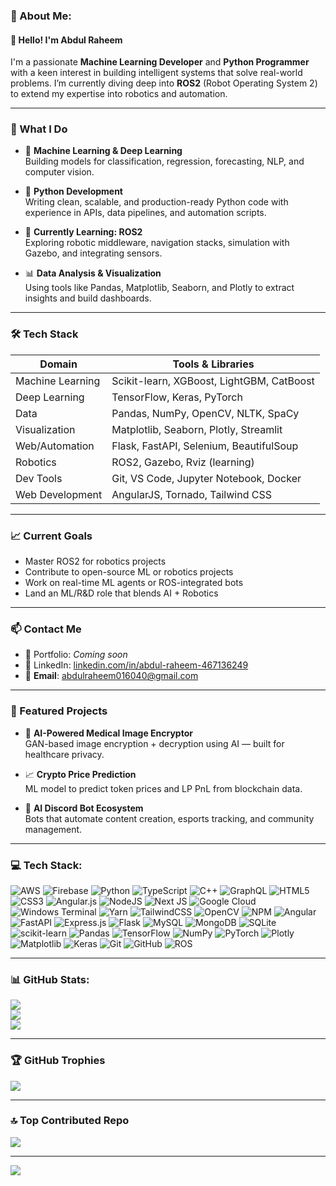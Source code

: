 ### 💫 About Me:
#### 👋 Hello! I'm Abdul Raheem

I'm a passionate **Machine Learning Developer** and **Python Programmer** with a keen interest in building intelligent systems that solve real-world problems. I’m currently diving deep into **ROS2** (Robot Operating System 2) to extend my expertise into robotics and automation.

---

### 🧠 What I Do

- 🤖 **Machine Learning & Deep Learning**  
  Building models for classification, regression, forecasting, NLP, and computer vision.

- 🐍 **Python Development**  
  Writing clean, scalable, and production-ready Python code with experience in APIs, data pipelines, and automation scripts.

- 🚀 **Currently Learning: ROS2**  
  Exploring robotic middleware, navigation stacks, simulation with Gazebo, and integrating sensors.

- 📊 **Data Analysis & Visualization**  
  Using tools like Pandas, Matplotlib, Seaborn, and Plotly to extract insights and build dashboards.

---

### 🛠️ Tech Stack

| Domain            | Tools & Libraries                                             |
|------------------|----------------------------------------------------------------|
| Machine Learning | Scikit-learn, XGBoost, LightGBM, CatBoost                      |
| Deep Learning    | TensorFlow, Keras, PyTorch                                     |
| Data             | Pandas, NumPy, OpenCV, NLTK, SpaCy                             |
| Visualization    | Matplotlib, Seaborn, Plotly, Streamlit                         |
| Web/Automation   | Flask, FastAPI, Selenium, BeautifulSoup                        |
| Robotics         | ROS2, Gazebo, Rviz (learning)                                  |
| Dev Tools        | Git, VS Code, Jupyter Notebook, Docker                         |
| Web Development  | AngularJS, Tornado, Tailwind CSS                               |

---

### 📈 Current Goals

- Master ROS2 for robotics projects  
- Contribute to open-source ML or robotics projects  
- Work on real-time ML agents or ROS-integrated bots  
- Land an ML/R&D role that blends AI + Robotics

---

### 📫 Contact Me

- 🧠 Portfolio: *Coming soon*  
- 💼 LinkedIn: [linkedin.com/in/abdul-raheem-467136249](https://www.linkedin.com/in/abdul-raheem-467136249)  
- 📧 **Email**: [abdulraheem016040@gmail.com](mailto:abdulraheem016040@gmail.com)

---

### 📝 Featured Projects

- 🧬 **AI-Powered Medical Image Encryptor**  
  GAN-based image encryption + decryption using AI — built for healthcare privacy.

- 📈 **Crypto Price Prediction**  
  ML model to predict token prices and LP PnL from blockchain data.

- 🤖 **AI Discord Bot Ecosystem**  
  Bots that automate content creation, esports tracking, and community management.

---

### 💻 Tech Stack:
![AWS](https://img.shields.io/badge/AWS-%23FF9900.svg?style=for-the-badge&logo=amazon-aws&logoColor=white)
![Firebase](https://img.shields.io/badge/firebase-%23039BE5.svg?style=for-the-badge&logo=firebase)
![Python](https://img.shields.io/badge/python-3670A0?style=for-the-badge&logo=python&logoColor=ffdd54)
![TypeScript](https://img.shields.io/badge/typescript-%23007ACC.svg?style=for-the-badge&logo=typescript&logoColor=white)
![C++](https://img.shields.io/badge/c++-%2300599C.svg?style=for-the-badge&logo=c%2B%2B&logoColor=white)
![GraphQL](https://img.shields.io/badge/-GraphQL-E10098?style=for-the-badge&logo=graphql&logoColor=white)
![HTML5](https://img.shields.io/badge/html5-%23E34F26.svg?style=for-the-badge&logo=html5&logoColor=white)
![CSS3](https://img.shields.io/badge/css3-%231572B6.svg?style=for-the-badge&logo=css3&logoColor=white)
![Angular.js](https://img.shields.io/badge/angular.js-%23E23237.svg?style=for-the-badge&logo=angularjs&logoColor=white)
![NodeJS](https://img.shields.io/badge/node.js-6DA55F?style=for-the-badge&logo=node.js&logoColor=white)
![Next JS](https://img.shields.io/badge/Next-black?style=for-the-badge&logo=next.js&logoColor=white)
![Google Cloud](https://img.shields.io/badge/GoogleCloud-%234285F4.svg?style=for-the-badge&logo=google-cloud&logoColor=white)
![Windows Terminal](https://img.shields.io/badge/Windows%20Terminal-%234D4D4D.svg?style=for-the-badge&logo=windows-terminal&logoColor=white)
![Yarn](https://img.shields.io/badge/yarn-%232C8EBB.svg?style=for-the-badge&logo=yarn&logoColor=white)
![TailwindCSS](https://img.shields.io/badge/tailwindcss-%2338B2AC.svg?style=for-the-badge&logo=tailwind-css&logoColor=white)
![OpenCV](https://img.shields.io/badge/opencv-%23white.svg?style=for-the-badge&logo=opencv&logoColor=white)
![NPM](https://img.shields.io/badge/NPM-%23CB3837.svg?style=for-the-badge&logo=npm&logoColor=white)
![Angular](https://img.shields.io/badge/angular-%23DD0031.svg?style=for-the-badge&logo=angular&logoColor=white)
![FastAPI](https://img.shields.io/badge/FastAPI-005571?style=for-the-badge&logo=fastapi)
![Express.js](https://img.shields.io/badge/express.js-%23404d59.svg?style=for-the-badge&logo=express&logoColor=%2361DAFB)
![Flask](https://img.shields.io/badge/flask-%23000.svg?style=for-the-badge&logo=flask&logoColor=white)
![MySQL](https://img.shields.io/badge/mysql-4479A1.svg?style=for-the-badge&logo=mysql&logoColor=white)
![MongoDB](https://img.shields.io/badge/MongoDB-%234ea94b.svg?style=for-the-badge&logo=mongodb&logoColor=white)
![SQLite](https://img.shields.io/badge/sqlite-%2307405e.svg?style=for-the-badge&logo=sqlite&logoColor=white)
![scikit-learn](https://img.shields.io/badge/scikit--learn-%23F7931E.svg?style=for-the-badge&logo=scikit-learn&logoColor=white)
![Pandas](https://img.shields.io/badge/pandas-%23150458.svg?style=for-the-badge&logo=pandas&logoColor=white)
![TensorFlow](https://img.shields.io/badge/TensorFlow-%23FF6F00.svg?style=for-the-badge&logo=TensorFlow&logoColor=white)
![NumPy](https://img.shields.io/badge/numpy-%23013243.svg?style=for-the-badge&logo=numpy&logoColor=white)
![PyTorch](https://img.shields.io/badge/PyTorch-%23EE4C2C.svg?style=for-the-badge&logo=PyTorch&logoColor=white)
![Plotly](https://img.shields.io/badge/Plotly-%233F4F75.svg?style=for-the-badge&logo=plotly&logoColor=white)
![Matplotlib](https://img.shields.io/badge/Matplotlib-%23ffffff.svg?style=for-the-badge&logo=Matplotlib&logoColor=black)
![Keras](https://img.shields.io/badge/Keras-%23D00000.svg?style=for-the-badge&logo=Keras&logoColor=white)
![Git](https://img.shields.io/badge/git-%23F05033.svg?style=for-the-badge&logo=git&logoColor=white)
![GitHub](https://img.shields.io/badge/github-%23121011.svg?style=for-the-badge&logo=github&logoColor=white)
![ROS](https://img.shields.io/badge/ros-%230A0FF9.svg?style=for-the-badge&logo=ros&logoColor=white)

---

### 📊 GitHub Stats:
![](https://github-readme-stats.vercel.app/api?username=abdulraheem040&theme=dark&hide_border=false&include_all_commits=true&count_private=false)<br/>
![](https://nirzak-streak-stats.vercel.app/?user=abdulraheem040&theme=dark&hide_border=false)<br/>
![](https://github-readme-stats.vercel.app/api/top-langs/?username=abdulraheem040&theme=dark&hide_border=false&include_all_commits=true&count_private=false&layout=compact)

---

### 🏆 GitHub Trophies
![](https://github-profile-trophy.vercel.app/?username=abdulraheem040&theme=radical&no-frame=false&no-bg=false&margin-w=4)

---

### 🔝 Top Contributed Repo
![](https://github-contributor-stats.vercel.app/api?username=abdulraheem040&limit=5&theme=dark&combine_all_yearly_contributions=true)

---

[![](https://visitcount.itsvg.in/api?id=abdulraheem040&icon=0&color=0)](https://visitcount.itsvg.in)

<!-- Proudly created with GPRM ( https://gprm.itsvg.in ) -->
